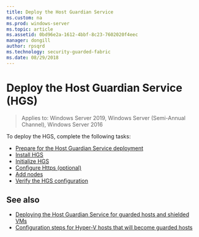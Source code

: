 ```yaml
---
title: Deploy the Host Guardian Service
ms.custom: na
ms.prod: windows-server
ms.topic: article
ms.assetid: 0bd96e2a-1612-4bbf-8c23-7602020f4eec
manager: dongill
author: rpsqrd
ms.technology: security-guarded-fabric
ms.date: 08/29/2018
---
```


# Deploy the Host Guardian Service (HGS)

>Applies to: Windows Server 2019, Windows Server (Semi-Annual Channel), Windows Server 2016


To deploy the HGS, complete the following tasks:

- [Prepare for the Host Guardian Service deployment](guarded-fabric-prepare-for-hgs.md)
- [Install HGS](guarded-fabric-choose-where-to-install-hgs.md)
- [Initialize HGS](guarded-fabric-initialize-hgs.md)
- [Configure Https (optional)](guarded-fabric-configure-hgs-https.md)
- [Add nodes](guarded-fabric-configure-additional-hgs-nodes.md)
- [Verify the HGS configuration](guarded-fabric-verify-hgs-configuration.md)

## See also

- [Deploying the Host Guardian Service for guarded hosts and shielded VMs](guarded-fabric-deploying-hgs-overview.md)
- [Configuration steps for Hyper-V hosts that will become guarded hosts](guarded-fabric-configure-hgs-with-authorized-hyper-v-hosts.md)
